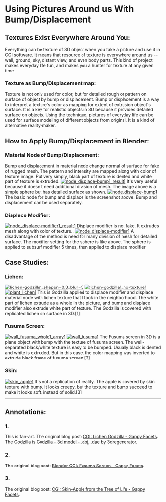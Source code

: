 # Using Pictures Around us With Bump/Displacement

## Textures Exist Everywhere Around You:

Everything can be texture of 3D object when you take a picture and use it in CGI software. It means that resource of texture is everywhere around us -- wall, ground, sky, distant view, and even body parts. This kind of project makes everyday life fun, and makes you a hunter for texture at any given time.

### Texture as Bump/Displacement map:

Texture is not only used for color, but for detailed rough or pattern on surface of object by bump or displacement. Bump or displacement is a way to interpret a texture's color as mapping for extent of extrusion object's surface. It is a key for realistic objects in 3D because it provides detailed surface on objects. Using the technique, pictures of everyday life can be used for surface modeling of different objects from original. It is a kind of alternative reality-maker.  

## How to Apply Bump/Displacement in Blender:

### Material Node of Bump/Displacement:

Bump and displacement in material node change normal of surface for fake of rugged mesh. The pattern and intensity are mapped along with color of texture image. Put very simply, black part of texture is dented and white part of texture is extruded. [![node_displace-bump1_result1](http://gappyfacets.com/wp-content/uploads//2016/04/node_displace-bump1_result1.jpg)](http://gappyfacets.com/2016/04/06/cgi-idea-using-pictures-around-us-bumpdisplacement/node_displace-bump1_result1/) It's very useful because it doesn't need additional division of mesh. The image above is a simple sphere but has detailed surface as shown. [![node_displace-bump1](http://gappyfacets.com/wp-content/uploads//2016/04/node_displace-bump1.png)](http://gappyfacets.com/2016/04/06/cgi-idea-using-pictures-around-us-bumpdisplacement/node_displace-bump1/) The basic node for bump and displace is the screenshot above. Bump and displacement can be used separately.

### Displace Modifier:

[![node_displace-modifier1_result1](http://gappyfacets.com/wp-content/uploads//2016/04/node_displace-modifier1_result1.jpg)](http://gappyfacets.com/2016/04/06/cgi-idea-using-pictures-around-us-bumpdisplacement/node_displace-modifier1_result1/) Displace modifier is not fake. It extrudes mesh along with color of texture.. [![node_displace-modifier1](http://gappyfacets.com/wp-content/uploads//2016/04/node_displace-modifier1.png)](http://gappyfacets.com/2016/04/06/cgi-idea-using-pictures-around-us-bumpdisplacement/node_displace-modifier1/) A disadvantage of the method is need for many division of mesh for detailed surface. The modifier setting for the sphere is like above. The sphere is applied to subsurf modifier 5 times, then applied to displace modifier  

## Case Studies:

### Lichen:

[![lichen-godzilla1_shapen=0.3_blur=3](http://gappyfacets.com/wp-content/uploads//2015/01/lichen-godzilla1_shapen0.3_blur3.jpg)](http://gappyfacets.com/2015/01/01/cgi-lichen-godzilla/lichen-godzilla1_shapen0-3_blur3/) [![lichen-godzilla1_no-texture1](http://gappyfacets.com/wp-content/uploads//2015/01/lichen-godzilla1_no-texture1.jpg)](http://gappyfacets.com/2015/01/01/cgi-lichen-godzilla/lichen-godzilla1_no-texture1/) [![plant_lichen1](http://gappyfacets.com/wp-content/uploads//2016/04/plant_lichen1.jpg)](http://gappyfacets.com/2016/04/06/cgi-idea-using-pictures-around-us-bumpdisplacement/plant_lichen1/) This is Godzilla applied to displace modifier and displace material node with lichen texture that I took in the neighborhood. The white part of lichen extrude as a whole in the picture, and bump and displace modifier also extrude white part of texture. The Godzilla is covered with replicated lichen on surface in 3D.[1]

### Fusuma Screen:

[![wall_fusuma_whole1_array1](http://gappyfacets.com/wp-content/uploads//2016/01/wall_fusuma_whole1_array1.jpg)](http://gappyfacets.com/2016/01/26/blender-cgi-fusuma-screen/wall_fusuma_whole1_array1/) [![wall_fusuma1](http://gappyfacets.com/wp-content/uploads//2016/04/wall_fusuma1.jpg)](http://gappyfacets.com/2016/04/06/cgi-idea-using-pictures-around-us-bumpdisplacement/wall_fusuma1/) The Fusuma screen in 3D is a plane object with bump with the texture of fusuma screen. The well-separated black/white texture is easy to be bumped. Usually black is dented and white is extruded. But in this case, the color mapping was inverted to extrude black frame of fusuma screen.[2]

### Skin:

[![skin_apple1](http://gappyfacets.com/wp-content/uploads//2014/12/skin_apple1.jpg)](http://gappyfacets.com/2014/12/31/cgi-apples-tree-life/skin_apple1/) It's not a replication of reality. The apple is covered by skin texture with bump. It looks creepy, but the texture and bump succeed to make it looks soft, instead of solid.[3]

* * *

## Annotations:

### 1.

This is fan-art. The original blog post: [CGI: Lichen Godzilla - Gappy Facets](http://gappyfacets.com/2015/01/01/cgi-lichen-godzilla/). The Godzilla is [Godzilla - 3d model - .obj, .dae](http://tf3dm.com/3d-model/godzilla-5370.html) by 3dregenerator.

### 2.

The original blog post: [Blender CGI: Fusuma Screen - Gappy Facets](http://gappyfacets.com/2016/01/26/blender-cgi-fusuma-screen/).

### 3.

The original blog post: [CGI: Skin-Apple from the Tree of Life - Gappy Facets](http://gappyfacets.com/2014/12/31/cgi-apples-tree-life/).

